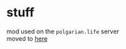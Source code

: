 # stuff
mod used on the `polgarian.life` server  
moved to [here](https://github.com/polgarian-life/stuff)
